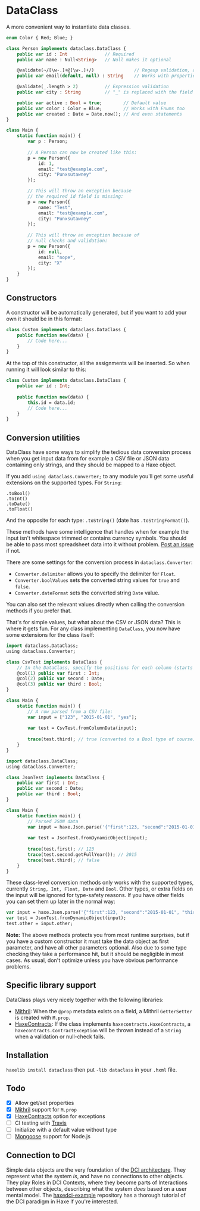 # DataClass

A more convenient way to instantiate data classes.

```haxe
enum Color { Red; Blue; }

class Person implements dataclass.DataClass {
	public var id : Int 			 // Required
	public var name : Null<String>	 // Null makes it optional

	@validate(~/[\w-.]+@[\w-.]+/)	 			// Regexp validation, auto-adding ^ and $ unless one of them exists
	public var email(default, null) : String	// Works with properties

	@validate(_.length > 2)			 // Expression validation
	public var city : String		 // "_" is replaced with the field

	public var active : Bool = true;        // Default value
	public var color : Color = Blue;        // Works with Enums too
	public var created : Date = Date.now(); // And even statements
}

class Main {
	static function main() {
		var p : Person;
		
		// A Person can	now be created like this:
		p = new Person({
			id: 1,
			email: "test@example.com",
			city: "Punxsutawney"
		});

		// This will throw an exception because 
		// the required id field is missing:
		p = new Person({
			name: "Test",
			email: "test@example.com",
			city: "Punxsutawney"
		});
		
		// This will throw an exception because of 
		// null checks and validation:
		p = new Person({
			id: null,
			email: "nope",
			city: "X"
		});
	}
}
```

## Constructors

A constructor will be automatically generated, but if you want to add your own it should be in this format:

```haxe
class Custom implements dataclass.DataClass {
	public function new(data) {
		// Code here...
	}
}
```

At the top of this constructor, all the assignments will be inserted. So when running it will look similar to this:

```haxe
class Custom implements dataclass.DataClass {
	public var id : Int;
	
	public function new(data) {
		this.id = data.id;
		// Code here...
	}
}
```

## Conversion utilities

DataClass have some ways to simplify the tedious data conversion process when you get input data from for example a CSV file or JSON data containing only strings, and they should be mapped to a Haxe object.

If you add `using dataclass.Converter;` to any module you'll get some useful extensions on the supported types. For `String`:
	
```
.toBool()
.toInt()
.toDate()
.toFloat()
```

And the opposite for each type: `.toString()` (date has `.toStringFormat()`).

These methods have some intelligence that handles when for example the input isn't whitespace trimmed or contains currency symbols. You should be able to pass most spreadsheet data into it without problem. [Post an issue](https://github.com/ciscoheat/dataclass/issues) if not.

There are some settings for the conversion process in `dataclass.Converter`:
	
- `Converter.delimiter` allows you to specify the delimiter for `Float`.
- `Converter.boolValues` sets the converted string values for `true` and `false`.
- `Converter.dateFormat` sets the converted string `Date` value.

You can also set the relevant values directly when calling the conversion methods if you prefer that.

That's for simple values, but what about the CSV or JSON data? This is where it gets fun. For any class implementing `DataClass`, you now have some extensions for the class itself:
	
```haxe
import dataclass.DataClass;
using dataclass.Converter;

class CsvTest implements DataClass {
	// In the DataClass, specify the positions for each column (starts with 1, not 0)
	@col(1) public var first : Int;
	@col(2) public var second : Date;
	@col(3) public var third : Bool;
}

class Main {
	static function main() {
		// A row parsed from a CSV file:
		var input = ["123", "2015-01-01", "yes"];
		
		var test = CsvTest.fromColumnData(input);
		
		trace(test.third); // true (converted to a Bool type of course)
	}
}
```

```haxe
import dataclass.DataClass;
using dataclass.Converter;

class JsonTest implements DataClass {
	public var first : Int;
	public var second : Date;
	public var third : Bool;
}

class Main {
	static function main() {
		// Parsed JSON data
		var input = haxe.Json.parse('{"first":123, "second":"2015-01-01", "third":"", "extra":"will not be added"}');
		
		var test = JsonTest.fromDynamicObject(input);
		
		trace(test.first); // 123
		trace(test.second.getFullYear()); // 2015
		trace(test.third); // false
	}
}
```

These class-level conversion methods only works with the supported types, currently `String, Int, Float, Date` and `Bool`. Other types, or extra fields on the input will be ignored for type-safety reasons. If you have other fields you can set them up later in the normal way:

```haxe
var input = haxe.Json.parse('{"first":123, "second":"2015-01-01", "third":"", "other":[1,2,3]}');
var test = JsonTest.fromDynamicObject(input);
test.other = input.other;
```	

**Note:** The above methods protects you from most runtime surprises, but if you have a custom constructor it must take the data object as first parameter, and have all other parameters optional. Also due to some type checking they take a performance hit, but it should be negligible in most cases. As usual, don't optimize unless you have obvious performance problems.

## Specific library support

DataClass plays very nicely together with the following libraries:
	
- [Mithril](https://github.com/ciscoheat/mithril-hx): When the `@prop` metadata exists on a field, a Mithril `GetterSetter` is created with `M.prop`.
- [HaxeContracts](https://github.com/ciscoheat/HaxeContracts): If the class implements `haxecontracts.HaxeContracts`, a `haxecontracts.ContractException` will be thrown instead of a `String` when a validation or null-check fails.

## Installation

`haxelib install dataclass` then put `-lib dataclass` in your `.hxml` file.

## Todo

- [x] Allow get/set properties
- [x] [Mithril](https://github.com/ciscoheat/mithril-hx) support for `M.prop`
- [x] [HaxeContracts](https://github.com/ciscoheat/HaxeContracts) option for exceptions
- [ ] CI testing with [Travis](http://docs.travis-ci.com/user/languages/haxe/)
- [ ] Initialize with a default value without type
- [ ] [Mongoose](http://mongoosejs.com/) support for Node.js

## Connection to DCI

Simple data objects are the very foundation of the [DCI architecture](https://en.wikipedia.org/wiki/Data,_context_and_interaction). They represent what the system *is*, and have no connections to other objects. They play Roles in DCI Contexts, where they become parts of Interactions between other objects, describing what the system *does* based on a user mental model. The [haxedci-example](https://github.com/ciscoheat/haxedci-example) repository has a thorough tutorial of the DCI paradigm in Haxe if you're interested.
